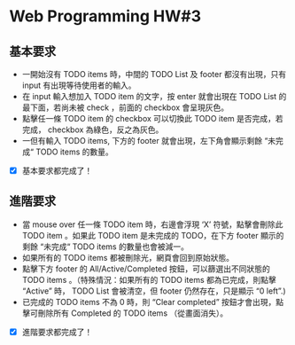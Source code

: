 # Web Programming HW#3

## 基本要求
* 一開始沒有 TODO items 時，中間的 TODO List 及 footer 都沒有出現，只有 input 有出現等待使用者的輸入。
* 在 input 輸入想加入 TODO item 的文字，按 enter 就會出現在 TODO List 的最下面，若尚未被 check ，前面的 checkbox 會呈現灰色。
* 點擊任一條 TODO item 的 checkbox 可以切換此 TODO item 是否完成，若完成， checkbox 為綠色，反之為灰色。
* 一但有輸入 TODO items, 下方的 footer 就會出現，左下角會顯示剩餘 “未完成“ TODO items 的數量。
- [x] 基本要求都完成了！

## 進階要求
* 當 mouse over 任一條 TODO item 時，右邊會浮現 ‘X’ 符號，點擊會刪除此 TODO item 。如果此 TODO item 是未完成的 TODO，在下方 footer 顯示的剩餘 “未完成“ TODO items 的數量也會被減一。
* 如果所有的 TODO items 都被刪除光，網頁會回到原始狀態。
* 點擊下方 footer 的 All/Active/Completed 按鈕，可以篩選出不同狀態的 TODO items 。（特殊情況：如果所有的 TODO items 都為已完成，則點擊 “Active” 時， TODO List 會被清空，但 footer 仍然存在，只是顯示 “0 left”.)
* 已完成的 TODO items 不為 0 時，則 “Clear completed” 按鈕才會出現，點擊可刪除所有 Completed 的 TODO items （從畫面消失）。
- [x] 進階要求都完成了！